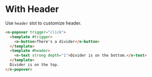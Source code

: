 # With Header

Use `header` slot to customize header.

```html
<n-popover trigger="click">
  <template #trigger>
    <n-button>There's a divider</n-button>
  </template>
  <template #header>
    <n-text strong depth="1">Divider is on the bottom.</n-text>
  </template>
  Divider is on the top.
</n-popover>
```
